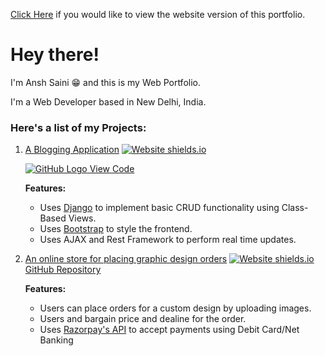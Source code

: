 [Click Here](https://ansh-saini.github.io/) if you would like to view the website version of this portfolio.

# Hey there!

I'm Ansh Saini :grin: and this is my Web Portfolio.

I'm a Web Developer based in New Delhi, India.

### Here's a list of my Projects:

1. [A Blogging Application](https://ansh-blog.herokuapp.com/) [![Website shields.io](https://img.shields.io/website-up-down-green-red/http/shields.io.svg)](https://ansh-blog.herokuapp.com/)

   [![GitHub Logo](https://d2.alternativeto.net/dist/icons/github-desktop_100200.png?width=128&height=128&mode=crop&upscale=false) View Code](https://github.com/ansh-saini/Blog/)
  
   **Features:**
  
   * Uses [Django](https://www.djangoproject.com/) to implement basic CRUD functionality using Class-Based Views.
   * Uses [Bootstrap](https://getbootstrap.com/) to style the frontend.
   * Uses AJAX and Rest Framework to perform real time updates. 
  
2. [An online store for placing graphic design orders](https://ash-website.herokuapp.com/) [![Website shields.io](https://img.shields.io/website-up-down-green-red/http/shields.io.svg)](https://ash-website.herokuapp.com/)
   [GitHub Repository](https://github.com/ansh-saini/GraphicDesignShop/)
  
    **Features:**
  
   * Users can place orders for a custom design by uploading images.
   * Users and bargain price and dealine for the order.
   * Uses [Razorpay's API](https://razorpay.com/) to accept payments using Debit Card/Net Banking
